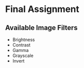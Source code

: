 # Final Assignment

## Available Image Filters

   * Brightness
   * Contrast
   * Gamma
   * Grayscale
   * Invert


